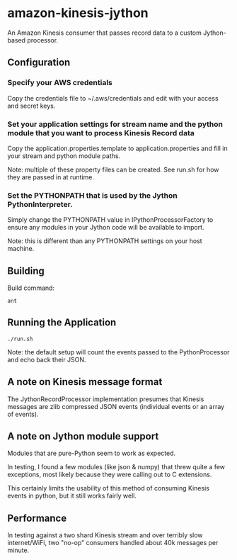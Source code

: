 amazon-kinesis-jython
=====================

An Amazon Kinesis consumer that passes record data to a custom Jython-based processor.


## Configuration

### Specify your AWS credentials

Copy the credentials file to ~/.aws/credentials and edit with your access and secret keys.


### Set your application settings for stream name and the python module that you want to process Kinesis Record data

Copy the application.properties.template to application.properties and fill in your stream and python module paths.

Note: multiple of these property files can be created.  See run.sh for how they are passed in at runtime.


### Set the PYTHONPATH that is used by the Jython PythonInterpreter.

Simply change the PYTHONPATH value in IPythonProcessorFactory to ensure any modules in your Jython code will be available to import.

Note: this is different than any PYTHONPATH settings on your host machine.


## Building

Build command:

```
ant
```

## Running the Application

```
./run.sh
```

Note: the default setup will count the events passed to the PythonProcessor and echo back their JSON.


## A note on Kinesis message format

The JythonRecordProcessor implementation presumes that Kinesis messages are zlib compressed JSON events (individual events or an array of events).


## A note on Jython module support

Modules that are pure-Python seem to work as expected.

In testing, I found a few modules (like json & numpy) that threw quite a few exceptions, most likely because they were calling out to C extensions.

This certainly limits the usability of this method of consuming Kinesis events in python, but it still works fairly well.


## Performance

In testing against a two shard Kinesis stream and over terribly slow internet/WiFi, two "no-op" consumers handled about 40k messages per minute.

